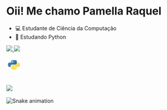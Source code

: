 # Oii! Me chamo Pamella Raquel

- 💻 Estudante de Ciência da Computação
- 🐍 Estudando Python

<div>
  <a href="https://github.com/raquelpwn">
  <img heigh="180em" src="https://github-readme-stats.vercel.app/api?username=raquelpwn&show_icons=true&theme=cobalt&include_all_commits=true&count_private=true"/>
  <img heigh="180em" src="https://github-readme-stats.vercel.app/api/top-langs/?username=raquelpwn&layout=compact&langs_count=16&theme=cobalt"/>  
</div>

<div style="display: inline_block"><br>
  <img align="center" alt="Pam-Python" height="30" width="40" src="https://raw.githubusercontent.com/devicons/devicon/master/icons/python/python-original.svg">
</div>

# 

<div>
  <a href="https://www.linkedin.com/in/pamella-raquel-69799431a" target="_blank"><img src="https://img.shields.io/badge/-LinkedIn-%230077B5?style=for-the-badge&logo=linkedin&logoColor=white" target="_blank"></a>
</div>

![Snake animation](https://github.com/raquelpwn/raquelpwn/blob/output/github-contribution-grid-snake.svg)
